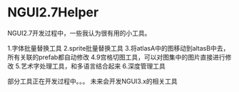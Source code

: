 NGUI2.7Helper
=============

NGUI2.7开发过程中，一些我认为很有用的小工具。

1.字体批量替换工具
2.sprite批量替换工具
3.将atlasA中的图移动到altasB中去，所有关联的prefab都自动修改
4.9宫格切图工具，可以对图集中的图片直接进行修改
5.艺术字处理工具，和多语言结合起来
6.深度管理工具

部分工具正在开发过程中。。。
未来会开发NGUI3.x的相关工具
